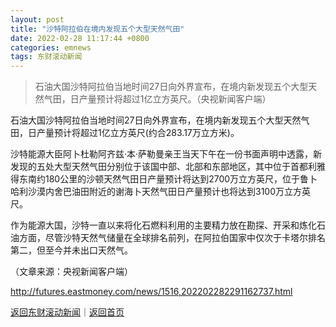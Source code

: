 ```yaml
---
layout: post
title: "沙特阿拉伯在境内发现五个大型天然气田"
date: 2022-02-28 11:17:44 +0800
categories: emnews
tags: 东财滚动新闻
---
```

> 石油大国沙特阿拉伯当地时间27日向外界宣布，在境内新发现五个大型天然气田，日产量预计将超过1亿立方英尺。（央视新闻客户端）

<p>石油大国沙特阿拉伯当地时间27日向外界宣布，在境内新发现五个大型天然气田，日产量预计将超过1亿立方英尺(约合283.17万立方米)。</p><p>沙特能源大臣阿卜杜勒阿齐兹·本·萨勒曼亲王当天下午在一份书面声明中透露，新发现的五处大型天然气田分别位于该国中部、北部和东部地区，其中位于首都利雅得东南约180公里的沙顿天然气田日产量预计将达到2700万立方英尺，位于鲁卜哈利沙漠内舍巴油田附近的谢海卜天然气田日产量预计也将达到3100万立方英尺。</p><p>作为能源大国，沙特一直以来将化石燃料利用的主要精力放在勘探、开采和炼化石油方面，尽管沙特天然气储量在全球排名前列，在阿拉伯国家中仅次于卡塔尔排名第二，但至今并未出口天然气。</p><p class="em_media">（文章来源：央视新闻客户端）</p>

<http://futures.eastmoney.com/news/1516,202202282291162737.html>

[返回东财滚动新闻](//finews.withounder.com/emnews/)｜[返回首页](//finews.withounder.com/)